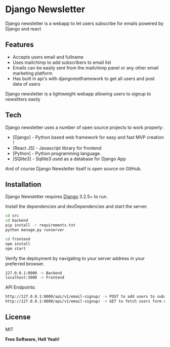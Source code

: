 # Django Newsletter

Django newsletter is a webapp to let users subscribe for emails powered by Django and react 
## Features

- Accepts users email and fullname
- Uses mailchimp to add subscribers to email list
- Emails can be easily sent from the mailchimp panel or any other email marketing platform
- Has built in api's with djangorestframework to get all users and post data of users


Django newsletter is a lightweight webapp allowing users to signup to newsltters easily


## Tech

Django newsletter uses a number of open source projects to work properly:

- [Django] - Python based web framework for easy and fast MVP creation !
- [React JS] - Javascript library for frontend
- [Python] - Python programming language.
- [SQlite3] - Sqllite3 used as a database for Django App


And of course Django Newsletter itself is open source on GitHub.

## Installation

Django Newsletter requires [Django](https://docs.djangoproject.com/en/) 3.2.5+ to run.

Install the dependencies and devDependencies and start the server.

```sh
cd src
cd backend
pip install -r requirements.txt
python manage.py runserver

cd frontend
npm install
npm start
```

Verify the deployment by navigating to your server address in
your preferred browser.

```sh
127.0.0.1:8000 -> Backend
localhost:3000 -> Frontend
```
API Endpoints:
```sh
http://127.0.0.1:8000/api/v1/email-signup/ -> POST to add users to subscriber list
http://127.0.0.1:8000/api/v1/email-signup/ -> GET to fetch users form database, this returns a paginated response and page can be passed as a parameter to url
```


## License

MIT

**Free Software, Hell Yeah!**
